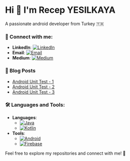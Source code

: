 # Hi 👋 I'm Recep YESILKAYA
A passionate android developer from Turkey 🇹🇷

### 🔗 Connect with me:
- **LinkedIn**: [![LinkedIn](https://img.shields.io/badge/LinkedIn-0A66C2?style=flat-square&logo=linkedin&logoColor=white)](https://www.linkedin.com/in/recep-ye%C5%9Filkaya-59b5ba173/)
- **Email**: [![Email](https://img.shields.io/badge/Email-D14836?style=flat-square&logo=gmail&logoColor=white)](mailto:rcpyesilkaya@gmail.com)
- **Medium**: [![Medium](https://img.shields.io/badge/Medium-000000?style=flat-square&logo=medium&logoColor=white)](https://rcpyesilkaya.medium.com/)

### 📝 Blog Posts
- [Android Unit Test - 1](https://medium.com/arabamlabs/android-unit-test-i-c05da693cceb)
- [Android Unit Test - 2](https://medium.com/arabamlabs/android-unit-test-ii-e8772caec512)
- [Android Unit Test - 3](https://medium.com/arabamlabs/andorid-unit-test-iii-3c7d6771a27f)

### 🛠 Languages and Tools:
- **Languages**:
  - [![Java](https://img.shields.io/badge/Java-007396?style=flat-square&logo=java&logoColor=white)](https://www.java.com)
  - [![Kotlin](https://img.shields.io/badge/Kotlin-7F52FF?style=flat-square&logo=kotlin&logoColor=white)](https://kotlinlang.org)
- **Tools**:
  - [![Android](https://img.shields.io/badge/Android-3DDC84?style=flat-square&logo=android&logoColor=white)](https://developer.android.com)
  - [![Firebase](https://img.shields.io/badge/Firebase-FFCA28?style=flat-square&logo=firebase&logoColor=black)](https://firebase.google.com)

Feel free to explore my repositories and connect with me! 🎉

